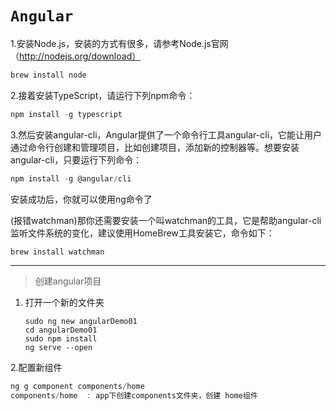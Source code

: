 # `Angular`

1.安装Node.js，安装的方式有很多，请参考Node.js官网（http://nodejs.org/download）

```php
brew install node
```

2.接着安装TypeScript，请运行下列npm命令：

```js
npm install -g typescript
```

3.然后安装angular-cli，Angular提供了一个命令行工具angular-cli，它能让用户通过命令行创建和管理项目，比如创建项目，添加新的控制器等。想要安装angular-cli，只要运行下列命令：

```c#
npm install -g @angular/cli
```

安装成功后，你就可以使用ng命令了

(报错watchman)那你还需要安装一个叫watchman的工具，它是帮助angular-cli监听文件系统的变化，建议使用HomeBrew工具安装它，命令如下：

```js
brew install watchman
```

---

> 创建angular项目

1. 打开一个新的文件夹

   ```
   sudo ng new angularDemo01
   cd angularDemo01
   sudo npm install
   ng serve --open
   ```

2.配置新组件

```js
ng g component components/home
components/home  : app下创建components文件夹，创建 home组件
```

